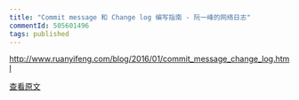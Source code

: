 ```yaml
---
title: "Commit message 和 Change log 编写指南 - 阮一峰的网络日志"
commentId: 505601496
tags: published
---
```


http://www.ruanyifeng.com/blog/2016/01/commit_message_change_log.html
    
[查看原文](https://github.com/lotosbin/lotosbin.github.io/issues/110)
    